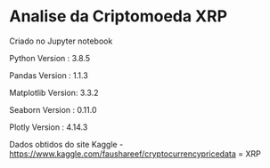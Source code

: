 # Analise da Criptomoeda XRP

Criado no Jupyter notebook

Python Version    :  3.8.5

Pandas Version    :  1.1.3

Matplotlib Version:  3.3.2

Seaborn Version   :  0.11.0

Plotly Version    :  4.14.3


Dados obtidos do site Kaggle - https://www.kaggle.com/faushareef/cryptocurrencypricedata = XRP
